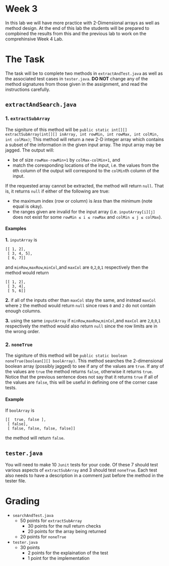 # Week 3

In this lab we will have more practice with 2-Dimensional arrays as well as method design. 
At the end of this lab the students will be prepared to compbined the results from this and the previous lab to work on the comprehinsive Week 4 Lab. 

# The Task
The task will be to complete two methods in `extractAndTest.java` as well as the associated test cases in `tester.java`. 
**DO NOT** change any of the method signatures from those given in the assignment, and read the instructions carefully. 

## `extractAndSearch.java`
### 1. `extractSubArray`
The signiture of this method will be `public static int[][] extractSubArray(int[][] inArray, int rowMin, int rowMax, int colMin, int colMax)`;
This method will return a new 2-D integer array which contains a subset of the information in the given input array. 
The input array may be jagged. 
The output will:
* be of size `rowMax-rowMin+1` by `colMax-colMin+1`, and 
* match the coresponding locations of the input, i.e. the values from the `0`th column of the output will correspond to the `colMin`th column of the input. 

If the requested array cannot be extracted, the method will return `null`. 
That is, it returns `null` if either of the following are true:
* the maximum index (row or column) is *less* than the minimum (note equal is okay). 
* the ranges given are invalid for the input array (i.e. `inputArray[i][j]` does not exist for some `rowMin ≤ i ≤ rowMax` and `colMin ≤ j ≤ colMax`).

#### Examples

**1.** 
`inputArray` is 
```
[[ 1, 2],
 [ 3, 4, 5],
 [ 6, 7]]
```
and `minRow`,`maxRow`,`minCol`,and `maxCol` are `0`,`2`,`0`,`1` respectively 
then the method would return 
```
[[ 1, 2],
 [ 3, 4],
 [ 5, 6]]
```

**2.**
if all of the inputs other than `maxCol` stay the same, and instead `maxCol` where `2` the method would return `null` 
since rows `0` and `2` do not contain enough columns. 

**3.** 
using the same `inputArray` if `minRow`,`maxRow`,`minCol`,and `maxCol` are `2`,`0`,`0`,`1` respectively 
the method would also return `null` since the row limits are in the wrong order. 

### 2. `noneTrue`
The signiture of this method will be `public static boolean noneTrue(boolean[][] boolArray)`.
This method searches the 2-dimensional boolean array (possibly jagged) to see if any of the values are `true`. 
If any of the values are `true` the method returns `false`, otherwise it returns `true`.
Notice that the previous sentence does not say that it returns `true` if all of the values are `false`, 
this will be useful in defining one of the corner case tests. 

#### Example
If `boolArray` is 
```
[[  true, false ],
 [ false],
 [ false, false, false, false]]
```
the method will return `false`.


## `tester.java`
You will need to make 10 `Junit` tests for your code.
Of these 7 should test various aspects of `extractSubArray` and 3 should test `noneTrue`.
Each test also needs to have a description in a comment just before the method in the tester file. 

# Grading
* `searchAndTest.java`
  * 50 points for `extractSubArray`
    * 30 points for the null return checks
    * 20 points for the array being returned
  * 20 points for `noneTrue`
* `tester.java`
  * 30 points 
    * 2 points for the explaination of the test
    * 1 point for the implementation
